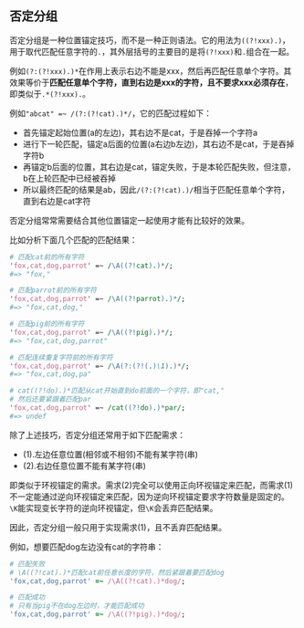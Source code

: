 ## 否定分组

否定分组是一种位置锚定技巧，而不是一种正则语法。它的用法为`((?!xxx).)`，用于取代匹配任意字符的`.`，其外层括号的主要目的是将`(?!xxx)`和`.`组合在一起。

例如`(?:(?!xxx).)*`在作用上表示右边不能是xxx，然后再匹配任意单个字符。其效果等价于**匹配任意单个字符，直到右边是xxx的字符，且不要求xxx必须存在**，即类似于`.*(?!xxx).`。

例如`"abcat" =~ /(?:(?!cat).)*/`，它的匹配过程如下：
- 首先锚定起始位置(a的左边)，其右边不是cat，于是吞掉一个字符a  
- 进行下一轮匹配，锚定a后面的位置(a右边b左边)，其右边不是cat，于是吞掉字符b  
- 再锚定b后面的位置，其右边是cat，锚定失败，于是本轮匹配失败，但注意，b在上轮匹配中已经被吞掉  
- 所以最终匹配的结果是ab，因此`/(?:(?!cat).)/`相当于匹配任意单个字符，直到右边是cat字符  

否定分组常常需要结合其他位置锚定一起使用才能有比较好的效果。

比如分析下面几个匹配的匹配结果：
```perl
# 匹配cat前的所有字符
'fox,cat,dog,parrot' =~ /\A((?!cat).)*/;
#=> "fox,"

# 匹配parrot前的所有字符
'fox,cat,dog,parrot' =~ /\A((?!parrot).)*/;
#=> "fox,cat,dog,"

# 匹配pig前的所有字符
'fox,cat,dog,parrot' =~ /\A((?!pig).)*/;
#=> "fox,cat,dog,parrot"

# 匹配连续重复字符前的所有字符
'fox,cat,dog,parrot' =~ /\A(?:(?!(.)\1).)*/;
#=> "fox,cat,dog,pa"

# cat((?!do).)*匹配从cat开始直到do前面的一个字符，即"cat,"
# 然后还要紧跟着匹配par
'fox,cat,dog,parrot' =~ /cat((?!do).)*par/;
#=> undef
```

除了上述技巧，否定分组还常用于如下匹配需求：  
- (1).左边任意位置(相邻或不相邻)不能有某字符(串)  
- (2).右边任意位置不能有某字符(串)  

即类似于环视锚定的需求。需求(2)完全可以使用正向环视锚定来匹配，而需求(1)不一定能通过逆向环视锚定来匹配，因为逆向环视锚定要求字符数量是固定的。`\K`能实现变长字符的逆向环视锚定，但`\K`会丢弃匹配结果。

因此，否定分组一般只用于实现需求(1)，且不丢弃匹配结果。

例如，想要匹配dog左边没有cat的字符串：
```ruby
# 匹配失败
# \A((?!cat).)*匹配cat前任意长度的字符，然后紧跟着要匹配dog
'fox,cat,dog,parrot' =~ /\A((?!cat).)*dog/;

# 匹配成功
# 只有当pig不在dog左边时，才能匹配成功
'fox,cat,dog,parrot' =~ /\A((?!pig).)*dog/;
```

